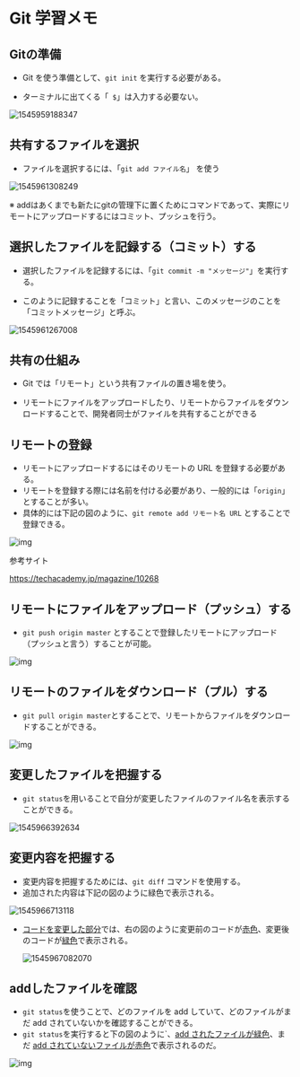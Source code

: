 # Git 学習メモ

## Gitの準備

* Git を使う準備として、`git init`  を実行する必要がある。

* ターミナルに出てくる「` $`」は入力する必要ない。

![1545959188347](C:\Users\Takayuki.Kotsubo\AppData\Roaming\Typora\typora-user-images\1545959188347.png)



## 共有するファイルを選択

* ファイルを選択するには、「`git add ファイル名`」 を使う

![1545961308249](C:\Users\Takayuki.Kotsubo\AppData\Roaming\Typora\typora-user-images\1545961308249.png)

※ addはあくまでも新たにgitの管理下に置くためにコマンドであって、実際にリモートにアップロードするにはコミット、プッシュを行う。



## 選択したファイルを記録する（コミット）する

* 選択したファイルを記録するには、「`git commit -m "メッセージ"`」を実行する。

* このように記録することを「コミット」と言い、このメッセージのことを「コミットメッセージ」と呼ぶ。	

![1545961267008](C:\Users\Takayuki.Kotsubo\AppData\Roaming\Typora\typora-user-images\1545961267008.png)



## 共有の仕組み

* Git では「リモート」という共有ファイルの置き場を使う。

* リモートにファイルをアップロードしたり、リモートからファイルをダウンロードすることで、開発者同士がファイルを共有することができる


## リモートの登録

* リモートにアップロードするにはそのリモートの URL を登録する必要がある。
* リモートを登録する際には名前を付ける必要があり、一般的には「```origin```」とすることが多い。
* 具体的には下記の図のように、`git remote add リモート名 URL` とすることで登録できる。

![img](https://d2aj9sy12tbpym.cloudfront.net/progate/shared/images/slide/git/study/1/1485516628208.png)

参考サイト

https://techacademy.jp/magazine/10268



## リモートにファイルをアップロード（プッシュ）する

* `git push origin master` とすることで登録したリモートにアップロード（プッシュと言う）することが可能。

![img](https://d2aj9sy12tbpym.cloudfront.net/progate/shared/images/slide/git/study/1/1485480919551.png)



## リモートのファイルをダウンロード（プル）する

* `git pull origin master`とすることで、リモートからファイルをダウンロードすることができる。

![img](https://d2aj9sy12tbpym.cloudfront.net/progate/shared/images/slide/git/study/1/1485225564635.png)



## 変更したファイルを把握する

* `git status`を用いることで自分が変更したファイルのファイル名を表示することができる。

![1545966392634](C:\Users\Takayuki.Kotsubo\AppData\Roaming\Typora\typora-user-images\1545966392634.png)



## 変更内容を把握する

* 変更内容を把握するためには、`git diff` コマンドを使用する。
* 追加された内容は下記の図のように緑色で表示される。

![1545966713118](C:\Users\Takayuki.Kotsubo\AppData\Roaming\Typora\typora-user-images\1545966713118.png)

* [コードを変更した部分]()では、右の図のように変更前のコードが<u>赤色</u>、変更後のコードが<u>緑色</u>で表示される。

  ![1545967082070](C:\Users\Takayuki.Kotsubo\AppData\Roaming\Typora\typora-user-images\1545967082070.png)



## addしたファイルを確認

* `git status`を使うことで、どのファイルを add していて、どのファイルがまだ add されていないかを確認することができる。
* `git status`を実行すると下の図のように`、<u>add されたファイルが緑色</u>、まだ <u>add されていないファイルが赤色</u>で表示されるのだ。

![img](https://d2aj9sy12tbpym.cloudfront.net/progate/shared/images/slide/git/study/1/1485313378425.png)

